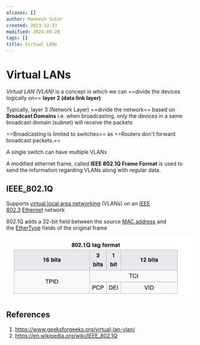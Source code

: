 ```yaml
---
aliases: []
author: Maneesh Sutar
created: 2023-12-11
modified: 2024-09-28
tags: []
title: Virtual LANs
---
```


# Virtual LANs

*Virtual LAN (VLAN)* is a concept in which we can ==divide the devices logically on== **layer 2 (data link layer)**

Typically, layer 3 (Network Layer) ==divide the network== based on **Broadcast Domains** i.e. when broadcasting, only the devices in a same broadcast domain (subnet) will receive the packets

==Broadcasting is limited to switches== as ==Routers don't forward broadcast packets.==

A single switch can have multiple VLANs

A modified ethernet frame, called **IEEE 802.1Q Frame Format** is used to send the information regarding VLANs along with regular data.

## IEEE_802.1Q

Supports [virtual local area networking](https://en.wikipedia.org/wiki/Virtual_local_area_network "Virtual local area network") (VLANs) on an [IEEE 802.3](https://en.wikipedia.org/wiki/IEEE_802.3 "IEEE 802.3") [Ethernet](https://en.wikipedia.org/wiki/Ethernet "Ethernet") network

802.1Q adds a 32-bit field between the source [MAC address](https://en.wikipedia.org/wiki/MAC_address "MAC address") and the [EtherType](https://en.wikipedia.org/wiki/EtherType "EtherType") fields of the original frame

![](Artifacts/802.1Q_tag_format.png)

## References

1. <https://www.geeksforgeeks.org/virtual-lan-vlan/>
1. <https://en.wikipedia.org/wiki/IEEE_802.1Q>
